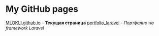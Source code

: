 # My GitHub pages

[MLOKLI.github.io](https://github.com/MLOKLI/MLOKLI.github.io "Список страниц на GitHub") - **Текущая страница**
[portfolio_laravel](https://github.com/MLOKLI/portfolio_laravel "Портфолио на framework Laravel") - *Портфолио на framework Laravel*
